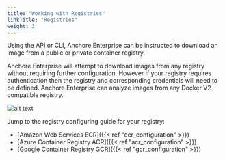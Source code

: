 ```yaml
---
title: "Working with Registries"
linkTitle: "Registries"
weight: 3
---
```


Using the API or CLI, Anchore Enterprise can be instructed to download an image from a public or private container registry.

Anchore Enterprise will attempt to download images from any registry without requiring further configuration. However if
your registry requires authentication then the registry and corresponding credentials will need to be defined.
Anchore Enterprise can analyze images from any Docker V2 compatible registry.

![alt text](RegistryAccess.png)

Jump to the registry configuring guide for your registry:

- [Amazon Web Services ECR]({{< ref "ecr_configuration" >}})
- [Azure Container Registry ACR]({{< ref "acr_configuration" >}})
- [Google Container Registry GCR]({{< ref "gcr_configuration" >}})
